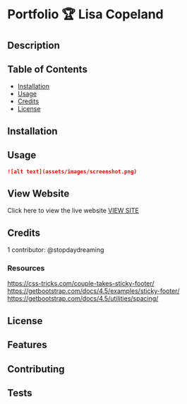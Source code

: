 # Portfolio 🏆 Lisa Copeland

## Description 



## Table of Contents


* [Installation](#installation)
* [Usage](#usage)
* [Credits](#credits)
* [License](#license)


## Installation



## Usage 

```md
![alt text](assets/images/screenshot.png)
```
## View Website
Click here to view the live website [VIEW SITE](https://stopdaydreaming.github.io/super-duper-octo-portfolio/)


## Credits
1 contributor: @stopdaydreaming
### Resources
https://css-tricks.com/couple-takes-sticky-footer/
https://getbootstrap.com/docs/4.5/examples/sticky-footer/
https://getbootstrap.com/docs/4.5/utilities/spacing/

## License


## Features


## Contributing


## Tests
